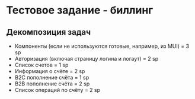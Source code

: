 # Тестовое задание - биллинг

## Декомпозиция задач

- Компоненты (если не используются готовые, например, из MUI) = 3 sp
- Авторизация (включая страницу логина и логаут) = 2 sp
- Список счетов = 1 sp
- Информация о счёте = 2 sp
- B2C пополнение счёта = 1 sp
- B2B пополнение счёта = 2 sp
- Список операций по счёту = 2 sp
